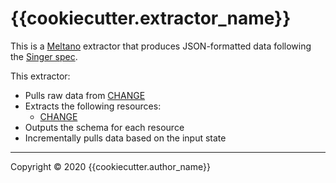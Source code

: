 # {{cookiecutter.extractor_name}}

This is a [Meltano](https://meltano.com) extractor that produces JSON-formatted data
following the [Singer spec](https://github.com/singer-io/getting-started/blob/master/SPEC.md).

This extractor:

- Pulls raw data from [CHANGE](http://example.com)
- Extracts the following resources:
  - [CHANGE](http://example.com)
- Outputs the schema for each resource
- Incrementally pulls data based on the input state

---

Copyright &copy; 2020 {{cookiecutter.author_name}}
